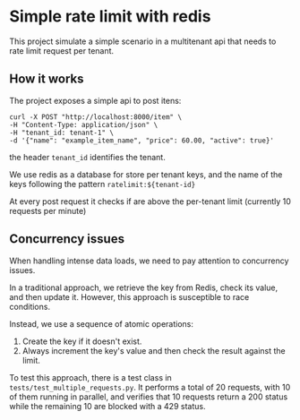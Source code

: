 # Simple rate limit with redis

This project simulate a simple scenario in a multitenant api that needs to rate limit request per tenant.

## How it works

The project exposes a simple api to post itens: 

```shell
curl -X POST "http://localhost:8000/item" \
-H "Content-Type: application/json" \
-H "tenant_id: tenant-1" \
-d '{"name": "example_item_name", "price": 60.00, "active": true}'
```

the header `tenant_id` identifies the tenant. 

We use redis as a database for store per tenant keys, and the name of the keys following the pattern `ratelimit:${tenant-id}`

At every post request it checks if are above the per-tenant limit (currently 10 requests per minute)

## Concurrency issues

When handling intense data loads, we need to pay attention to concurrency issues.

In a traditional approach, we retrieve the key from Redis, check its value, and then update it. 
However, this approach is susceptible to race conditions.

Instead, we use a sequence of atomic operations:

1. Create the key if it doesn't exist. 
2. Always increment the key's value and then check the result against the limit.

To test this approach, there is a test class in `tests/test_multiple_requests.py`. 
It performs a total of 20 requests, with 10 of them running in parallel, and verifies that 10 requests return a 200 status 
while the remaining 10 are blocked with a 429 status.